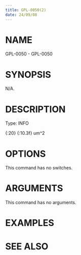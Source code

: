 ```yaml
---
title: GPL-0050(2)
date: 24/09/08
---
```


# NAME

GPL-0050 - GPL-0050

# SYNOPSIS

N/A.

# DESCRIPTION

Type: INFO

{:20} {:10.3f} um^2

# OPTIONS

This command has no switches.

# ARGUMENTS

This command has no arguments.

# EXAMPLES

# SEE ALSO
